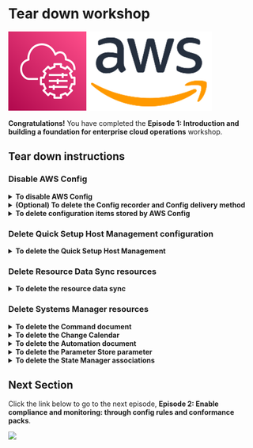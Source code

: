 # Tear down workshop

![](media/ssm-aws-logo.png)

**Congratulations!** You have completed the **Episode 1: Introduction and building a foundation for enterprise cloud operations** workshop.

## Tear down instructions

### Disable AWS Config

<details>
<summary><b>To disable AWS Config</b></summary><p>

1. Open the AWS Systems Manager console at https://console.aws.amazon.com/systems-manager/.
1. In the navigation pane, choose [**Quick Setup**](https://console.aws.amazon.com/systems-manager/quick-setup).
1. Choose the **Config Recording** configuration created previously, choose **Actions**, and choose **Delete Configuration**.

    1. Choose **Remove all OUs and Regions**.
    1. This process will take a few moments to complete, once complete proceed with the next step.

1. Choose the **Config Recording** configuration, choose **Actions**, and choose **Delete configuration**.

    1. In the **Delete Configuration** window, type **delete**, and choose **Delete**.
    
After the configuration has successfully been removed. Proceed with the next steps.

1. Open the AWS Config console at https://console.aws.amazon.com/config.
1. In the navigation pane, choose [**Settings**](https://console.aws.amazon.com/config/home#/settings).
1. Choose **Edit**.
1. Uncheck **Enable recording** and choose **Save**.

    ![](/media/config-disable-recording.png)
    
1. You will then be returned to the AWS Config settings page where you should see **Recording is off** under **Recorder**.

    ![](/media/config-recorder-off.png)
</p></details>

<details>
<summary><b>(Optional) To delete the Config recorder and Config delivery method</b></summary><p>

To delete the Config recorder and Config delivery channel, perform the following steps using AWS CloudShell:

From the AWS Management Console, you can launch AWS CloudShell by choosing the following options available on the navigation bar:

1. Choose the AWS CloudShell icon.
1. Start typing "cloudshell" in Search box and then choose the CloudShell option.

    ![](https://docs.aws.amazon.com/cloudshell/latest/userguide/images/launch_options.png)

1. To delete the Config recorder, enter the following command:
    
    ```aws configservice delete-configuration-recorder --configuration-recorder-name default```

1. To delete the Config delivery channel, enter the following command:

    ```aws configservice delete-delivery-channel --delivery-channel-name default```
    
1. Return to the AWS Config console to confirm Config is no longer enabled. If you see the **Set up AWS Config** page, then Config has successfully been disabled.

</p></details>

<details>
<summary><b>To delete configuration items stored by AWS Config</b></summary><p>

1. Open the Amazon S3 console at https://s3.console.aws.amazon.com/s3.
1. Choose the S3 bucket created by Quick Setup. The name will be similar to ```aws-quick-setup-config-recording-123456789012-z5ajl```.
1. Choose **Empty**.

    1. On the **Empty bucket** page, type **permanently delete** to confirm deletion of the objects in the S3 bucket.
    1. Choose **Empty**.

1. Choose the S3 bucket created by Quick Setup. The name will be similar to ```aws-quick-setup-config-recording-123456789012-z5ajl```.
1. Choose **Delete**.
    
    1. On the **Delete bucket** page, type the name of the S3 bucket to confirm deletion of the S3 bucket.
    1. Choose **Delete bucket**.

</p></details>



### Delete Quick Setup Host Management configuration

<details>
<summary><b>To delete the Quick Setup Host Management</b></summary><p>

1. Open the AWS Systems Manager console at https://console.aws.amazon.com/systems-manager/.
1. In the navigation pane, choose [**Quick Setup**](https://console.aws.amazon.com/systems-manager/quick-setup).
1. Choose the **Host Management** configuration created previously, choose **Actions**, and choose **Delete Configuration**.

    1. Choose **Remove all OUs and Regions**.
    1. This process will take a few moments to complete, once complete proceed with the next step.

1. Choose the **Host Management** configuration, choose **Actions**, and choose **Delete configuration**.

    1. In the **Delete Configuration** window, type **delete**, and choose **Delete**.
    
</p></details>

### Delete Resource Data Sync resources

<details>
<summary><b>To delete the resource data sync</b></summary><p>

1. Open the Resource Data Sync console at https://console.aws.amazon.com/systems-manager/managed-instances/resource-data-sync.
1. Choose the resource data sync **YOURNAME-inventory-s3-sync** and choose **Delete**.
1. In the **Delete resource data sync** window, choose **Delete resource data sync**. 

**To delete the S3 bucket created for the resource data sync**

1. Open the Amazon S3 console at https://s3.console.aws.amazon.com/s3.
1. Choose the S3 bucket **YOURFIRSTNAME-sm-workshop** and choose **Empty**.

    1. On the **Empty bucket** page, type **permanently delete** to confirm deletion of the objects in the S3 bucket.
    1. Choose **Empty**.

1. Choose the S3 bucket **YOURFIRSTNAME-sm-workshop** and choose **Delete**.
    
    1. On the **Delete bucket** page, type the name of the S3 bucket to confirm deletion of the S3 bucket.
    1. Choose **Delete bucket**.
    
</p></details>

### Delete Systems Manager resources

<details>
<summary><b>To delete the Command document</b></summary><p>

1. Open the AWS Systems Manager console at https://console.aws.amazon.com/systems-manager/.
1. In the navigation pane, choose [**Documents**](https://console.aws.amazon.com/systems-manager/documents).
1. Choose the **Owned by me** tab.
1. Choose the document **org-install-app**, choose **Actions**, and choose **Delete document**.
1. In the **Delete document** window, choose **Delete**.

</p></details>

<details>
<summary><b>To delete the Change Calendar</b></summary><p>

1. Open the AWS Systems Manager console at https://console.aws.amazon.com/systems-manager/.
1. In the navigation pane, choose [**Change Calendar**](https://console.aws.amazon.com/systems-manager/change-calendar/).
1. Choose the calendar **YOURNAME-cal-open** and choose **Delete**.
1. In the **Delete calendar** window, choose **Delete**.

</p></details>

<details>
<summary><b>To delete the Automation document</b></summary><p>

1. Open the AWS Systems Manager console at https://console.aws.amazon.com/systems-manager/.
1. In the navigation pane, choose [**Documents**](https://console.aws.amazon.com/systems-manager/documents).
1. Choose the **Owned by me** tab.
1. Choose the document **yourname-stop-instances-check-calendar**, choose **Actions**, and choose **Delete document**.
1. In the **Delete document** window, choose **Delete**.

</p></details>

<details>
<summary><b>To delete the Parameter Store parameter</b></summary><p>

1. Open the AWS Systems Manager console at https://console.aws.amazon.com/systems-manager/.
1. In the navigation pane, choose [**Parameter Store**](https://console.aws.amazon.com/systems-manager/parameters).
1. Choose the parameter **CloudWatchAgent-AmazonLinux** and choose **Delete**.
1. In the **Delete parameters** window, choose **Delete parameters**.

</p></details>

<details>
<summary><b>To delete the State Manager associations</b></summary><p>

1. Open the Systems Manager console at https://console.aws.amazon.com/systems-manager/.
1. In the navigation pane, choose [**State Manager**](https://console.aws.amazon.com/systems-manager/state-manager).
1. Choose the radio button next to the association named **CloudWatchAgent-Install** and choose **Delete**.
1. In the **Delete association** window, choose **Delete**.
1. Repeat this process for the association named **CloudWatchAgent-Configure**.

</p></details>

## Next Section

Click the link below to go to the next episode, **Episode 2:  Enable compliance and monitoring: through config rules and conformance packs**.

[![](media/.png)](/episode-02-step-01.md)